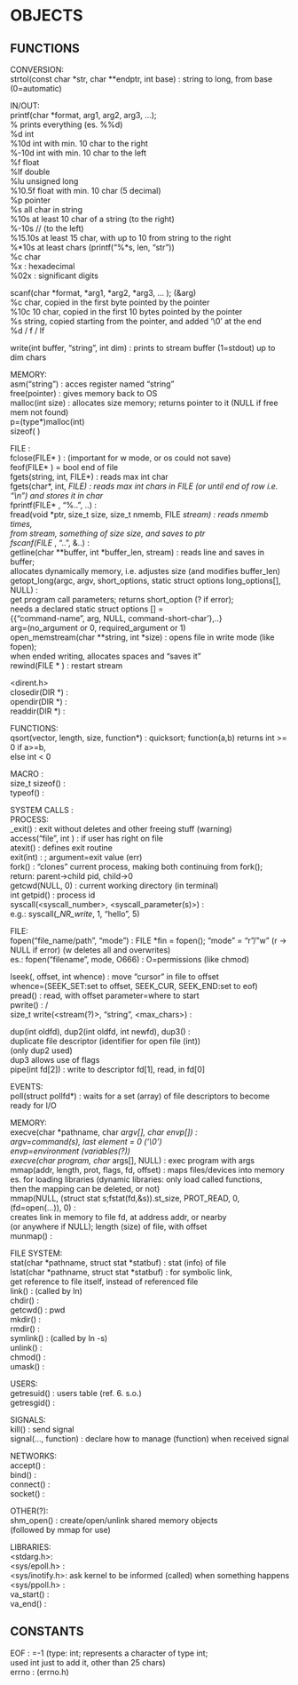 # OBJECTS  
  

## FUNCTIONS
  
CONVERSION:  
strtol(const char *str, char **endptr, int base) : string to long, from base (0=automatic)  
  
IN/OUT:  
printf(char *format, arg1, arg2, arg3, ...);  
	% prints everything (es. %%d)  
%d int  
%10d int with min. 10 char to the right  
%-10d int with min. 10 char to the left  
%f float  
%lf double  
%lu unsigned long  
%10.5f float with min. 10 char (5 decimal)  
%p pointer  
%s all char in string  
%10s at least 10 char of a string (to the right)  
%-10s // (to the left)  
%15.10s at least 15 char, with up to 10 from string to the right  
%*10s at least <arg> chars (printf(“%*s, len, “str”))  
%c char  
	%x : hexadecimal  
	%02x : significant digits  
  
scanf(char *format, *arg1, *arg2, *arg3, ... );		(&arg)  
%c char, copied in the first byte pointed by the pointer  
%10c 10 char, copied in the first 10 bytes pointed by the pointer  
%s string, copied starting from the pointer, and added ‘\0’ at the end  
%d / f / lf  
  
write(int buffer, “string”, int dim) : prints to stream buffer (1=stdout) up to dim chars  
  
MEMORY:  
asm(“string”) : acces register named “string”  
free(pointer) : gives memory back to OS  
malloc(int size) : allocates size memory; returns pointer to it (NULL if free mem not found)  
	p=(type*)malloc(int)  
sizeof( )  
  
  
FILE :  
fclose(FILE* ) : (important for w mode, or os could not save)  
feof(FILE* ) = bool end of file  
fgets(string, int, FILE*) : reads max int char  
fgets(char*, int, *FILE) : reads max int chars in FILE (or until end of row i.e. “\n”) and stores			    it in char*  
fprintf(FILE* , “%..”, ..) :  
fread(void *ptr, size_t size, size_t nmemb, FILE *stream) : reads nmemb times,  
from stream, something of size size, and saves to ptr  
fscanf(FILE* , “..”, &..) :  
getline(char **buffer, int *buffer_len, stream) : reads line and saves in buffer;  
allocates dynamically memory, i.e. adjustes size (and modifies buffer_len)  
getopt_long(argc, argv, short_options, static struct options long_options[], NULL) :  
get program call parameters; returns short_option (? if error);  
needs a declared static struct options <name>[] =  
{{“command-name”, arg, NULL, command-short-char’},..}  
arg=(no_argument or 0, required_argument or 1)  
open_memstream(char **string, int *size) : opens file in write mode (like fopen);  
when ended writing, allocates spaces and “saves it”  
rewind(FILE * ) : restart stream  
  
<dirent.h>  
closedir(DIR *) :  
opendir(DIR *) :  
readdir(DIR *) :  
  
FUNCTIONS:  
qsort(vector, length, size, function*) : quicksort; function(a,b) returns int >= 0 if a>=b,  
else int < 0  
  
  
MACRO :  
size_t sizeof() :  
typeof() :  
  
SYSTEM CALLS :  
PROCESS:  
_exit() : exit without deletes and other freeing stuff (warning)  
access(“file”, int <right>) : if user has right on file  
atexit(<function>) : defines exit routine  
exit(int) : ; argument=exit value (err)  
fork() : “clones” current process, making both continuing from fork();  
	return: parent->child pid, child->0  
getcwd(NULL, 0) : current working directory (in terminal)  
int getpid() : process id  
syscall(<syscall_number>, <syscall_parameter(s)>) :  
	e.g.: syscall(__NR_write_, 1, “hello”, 5)  
  
FILE:  
fopen(“file_name/path”, “mode”) : FILE *fin = fopen();						“mode” = “r”/”w” (r -> NULL if error) (w deletes all and overwrites)  
	es.: fopen(“filename”, mode, O666) : O=permissions (like chmod)  
  
lseek(, offset, int whence) : move “cursor” in file to offset  
	whence=(SEEK_SET:set to offset, SEEK_CUR, SEEK_END:set to eof)  
pread() : read, with offset parameter=where to start  
pwrite() : /  
size_t write(<stream(?)>, “string”, <max_chars>) :   
  
dup(int oldfd), dup2(int oldfd, int newfd), dup3() :  
duplicate file descriptor (identifier for open file (int))  
	(only dup2 used)  
	dup3 allows use of flags  
pipe(int fd[2]) : write to descriptor fd[1], read, in fd[0]  
  
EVENTS:  
poll(struct pollfd*) : waits for a set (array) of file descriptors to become ready for I/O  
  
MEMORY:  
execve(char *pathname, char *argv[], char *envp[]) :  
argv=command(s), last element = 0 (‘\0’)  
envp=environment (variables(?))  
execve(char* program, char* args[], NULL) : exec program with args  
mmap(addr, length, prot, flags, fd, offset) : maps files/devices into memory  
	es. for loading libraries (dynamic libraries: only load called functions,  
then the mapping can be deleted, or not)  
mmap(NULL, (struct stat s;fstat(fd,&s)).st_size, PROT_READ, 0, (fd=open(...)), 0) :  
	creates link in memory to file fd, at address addr, or nearby  
(or anywhere if NULL); length (size) of file, with offset  
munmap() :   
  
FILE SYSTEM:  
stat(char *pathname, struct stat *statbuf) : stat (info) of file  
lstat(char *pathname, struct stat *statbuf) : for symbolic link,  
get reference to file itself, instead of referenced file  
link() : (called by ln)  
chdir() :   
getcwd() : pwd  
mkdir() :   
rmdir() :   
symlink() : (called by ln -s)  
unlink() :   
chmod() :   
umask() :   
  
USERS:  
getresuid() : users table (ref. 6. s.o.)  
getresgid() :   
  
SIGNALS:  
kill() : send signal  
signal(..., function) : declare how to manage (function) when received signal  
  
NETWORKS:  
accept() :   
bind() :   
connect() :   
socket() :   
  
OTHER(?):  
shm_open() : create/open/unlink shared memory objects  
	(followed by mmap for use)  
  
LIBRARIES:  
<stdarg.h>:  
<sys/epoll.h> :   
<sys/inotify.h>: ask kernel to be informed (called) when something happens  
<sys/ppoll.h> :   
va_start() :  
va_end() :  


## CONSTANTS  
EOF : =-1 (type: int; represents a character of type int;  
used int just to add it, other than 25 chars)  
errno : (errno.h)  